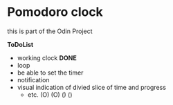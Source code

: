 # Pomodoro clock

this is part of the Odin Project

**ToDoList**
- working clock **DONE**
- loop
- be able to set the timer
- notification
- visual indication of divied slice of time and progress
  - etc. (O) (O) () ()